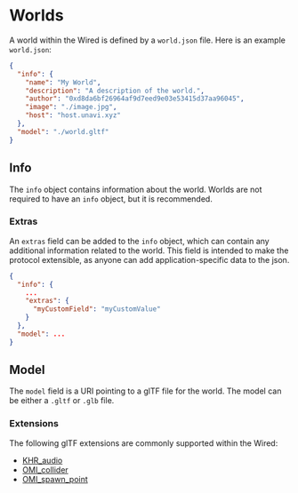 # Worlds

A world within the Wired is defined by a `world.json` file. Here is an example `world.json`:

```json
{
  "info": {
    "name": "My World",
    "description": "A description of the world.",
    "author": "0xd8da6bf26964af9d7eed9e03e53415d37aa96045",
    "image": "./image.jpg",
    "host": "host.unavi.xyz"
  },
  "model": "./world.gltf"
}
```

## Info

The `info` object contains information about the world. Worlds are not required to have an `info` object, but it is recommended.

### Extras

An `extras` field can be added to the `info` object, which can contain any additional information related to the world. This field is intended to make the protocol extensible, as anyone can add application-specific data to the json.

```json
{
  "info": {
    ...
    "extras": {
      "myCustomField": "myCustomValue"
    }
  },
  "model": ...
}
```

## Model

The `model` field is a URI pointing to a glTF file for the world. The model can be either a `.gltf` or `.glb` file.

### Extensions

The following glTF extensions are commonly supported within the Wired:

- [KHR_audio](https://github.com/omigroup/gltf-extensions/tree/main/extensions/2.0/KHR_audio)
- [OMI_collider](https://github.com/omigroup/gltf-extensions/tree/main/extensions/2.0/OMI_collider)
- [OMI_spawn_point](https://github.com/omigroup/gltf-extensions/tree/main/extensions/2.0/OMI_spawn_point)

